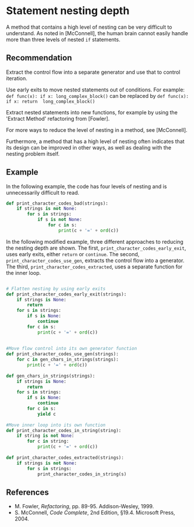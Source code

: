 # Statement nesting depth
A method that contains a high level of nesting can be very difficult to understand. As noted in \[McConnell\], the human brain cannot easily handle more than three levels of nested `if` statements.


## Recommendation
Extract the control flow into a separate generator and use that to control iteration.

Use early exits to move nested statements out of conditions. For example: ` def func(x): if x: long_complex_block() ` can be replaced by ` def func(x): if x: return  long_complex_block() `

Extract nested statements into new functions, for example by using the 'Extract Method' refactoring from \[Fowler\].

For more ways to reduce the level of nesting in a method, see \[McConnell\].

Furthermore, a method that has a high level of nesting often indicates that its design can be improved in other ways, as well as dealing with the nesting problem itself.


## Example
In the following example, the code has four levels of nesting and is unnecessarily difficult to read.


```python
def print_character_codes_bad(strings):
    if strings is not None:
        for s in strings:
            if s is not None:
                for c in s:
                    print(c + '=' + ord(c))
```
In the following modified example, three different approaches to reducing the nesting depth are shown. The first, `print_character_codes_early_exit`, uses early exits, either `return` or `continue`. The second, `print_character_codes_use_gen`, extracts the control flow into a generator. The third, `print_character_codes_extracted`, uses a separate function for the inner loop.


```python

# Flatten nesting by using early exits
def print_character_codes_early_exit(strings):
    if strings is None:
        return
    for s in strings:
        if s is None:
            continue
        for c in s:
            print(c + '=' + ord(c))
            
            
#Move flow control into its own generator function           
def print_character_codes_use_gen(strings):
    for c in gen_chars_in_strings(strings):
        print(c + '=' + ord(c))
        
def gen_chars_in_strings(strings):
    if strings is None:
        return
    for s in strings:
        if s is None:
            continue
        for c in s:
            yield c
            
#Move inner loop into its own function
def print_character_codes_in_string(string):
    if string is not None:
        for c in string:
            print(c + '=' + ord(c))
            
def print_character_codes_extracted(strings):
    if strings is not None:
        for s in strings:
            print_character_codes_in_string(s)
```

## References
* M. Fowler, *Refactoring*, pp. 89-95. Addison-Wesley, 1999.
* S. McConnell, *Code Complete*, 2nd Edition, &sect;19.4. Microsoft Press, 2004.
